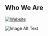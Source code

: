 ## Who We Are
[![Website](https://img.shields.io/badge/Visit-Website-blue)](https://www.idsc.com.sg)

![Image Alt Text](https://www.idsc.com.sg/static/media/IDSC_logo.d02ed6e742072c6bcddd.png)
